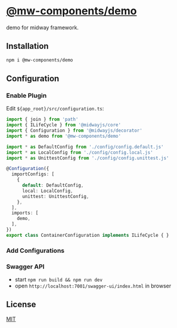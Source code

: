 # [@mw-components/demo](https://www.npmjs.com/package/@mw-components/demo) 
demo for midway framework.


## Installation
```sh
npm i @mw-components/demo
```


## Configuration

### Enable Plugin

Edit `${app_root}/src/configuration.ts`:

```ts
import { join } from 'path'
import { ILifeCycle } from '@midwayjs/core'
import { Configuration } from '@midwayjs/decorator'
import * as demo from '@mw-components/demo'

import * as DefaultConfig from './config/config.default.js'
import * as LocalConfig from './config/config.local.js'
import * as UnittestConfig from './config/config.unittest.js'

@Configuration({
  importConfigs: [
    {
      default: DefaultConfig,
      local: LocalConfig,
      unittest: UnittestConfig,
    },
  ],
  imports: [
    demo,
  ],
})
export class ContainerConfiguration implements ILifeCycle { }

```

### Add Configurations

### Swagger API
- start `npm run build && npm run dev`
- open `http://localhost:7001/swagger-ui/index.html` in browser

## License
[MIT](LICENSE)

